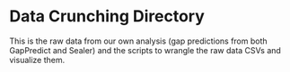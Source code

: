 # Data Crunching Directory
This is the raw data from our own analysis (gap predictions from both GapPredict and Sealer) and the scripts to wrangle the raw data CSVs and visualize them.